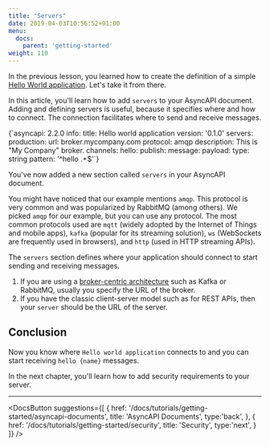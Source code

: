 ```yaml
---
title: "Servers"
date: 2019-04-03T10:56:52+01:00
menu:
  docs:
    parent: 'getting-started'
weight: 110
---
```


In the previous lesson, you learned how to create the definition of a simple [Hello World application](/docs/getting-started/hello-world). Let's take it from there.

In this article, you'll learn how to add `servers` to your AsyncAPI document. Adding and defining servers is useful, because it specifies where and how to connect. The connection facilitates where to send and receive messages.

<CodeBlock highlightedLines={[5,6,7,8,9]}>
{`asyncapi: 2.2.0
info:
  title: Hello world application
  version: '0.1.0'
servers:
  production:
    url: broker.mycompany.com
    protocol: amqp
    description: This is "My Company" broker.
channels:
  hello:
    publish:
      message:
        payload:
          type: string
          pattern: '^hello .+$'`}
</CodeBlock>

You've now added a new section called `servers` in your AsyncAPI document.

You might have noticed that our example mentions `amqp`. This protocol is very common and was popularized by RabbitMQ (among others). We picked `amqp` for our example, but you can use any protocol. The most common protocols used are `mqtt` (widely adopted by the Internet of Things and mobile apps), `kafka` (popular for its streaming solution), `ws` (WebSockets are frequently used in browsers), and `http` (used in HTTP streaming APIs).

<Remember>

The `servers` section defines where your application should connect to start sending and receiving messages. 

1. If you are using a <a href="https://dev.to/fmvilas/event-driven-architectures--asyncapi-db7" target="_blank" className="text-secondary-600 font-medium hover:underline">broker-centric architecture</a> such as Kafka or RabbitMQ, usually you specify the URL of the broker. 
2. If you have the classic client-server model such as for REST APIs, then your `server` should be the URL of the server.

</Remember>

## Conclusion

Now you know where `Hello world application` connects to and you can start receiving `hello {name}` messages.

In the next chapter, you'll learn how to add security requirements to your server.

---

<DocsButton
  suggestions={[
    {
      href: '/docs/tutorials/getting-started/asyncapi-documents',
      title: 'AsyncAPI Documents',
      type:'back',
    },
    {
      href: '/docs/tutorials/getting-started/security',
      title: 'Security',
      type:'next',
    }
  ]}
/>